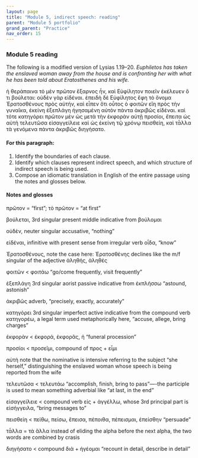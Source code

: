 ```yaml
---
layout: page
title: "Module 5, indirect speech: reading"
parent: "Module 5 portfolio"
grand_parent: "Practice"
nav_order: 15
---
```


### Module 5 reading 

The following is a modified version of Lysias 1.19–20. 
_Euphiletos has taken the enslaved woman away from the house and is confronting her with what he has been told about Eratosthenes and his wife._

ἡ θεράπαινα τὸ μὲν πρῶτον ἔξαρνος ἦν, καὶ Εὐφίλητον ποιεῖν ἐκέλευεν ὅ τι βούλεται: οὐδὲν γὰρ εἰδέναι. ἐπειδὴ δὲ Εὐφίλητος ἔφη τὸ ὄνομα Ἐρατοσθένους πρὸς αὐτήν, καὶ εἶπεν ὅτι οὗτος ὁ φοιτῶν εἴη πρὸς τὴν γυναῖκα, ἐκείνη ἐξεπλάγη ἡγησαμένη αὐτὸν πάντα ἀκριβῶς εἰδέναι. καὶ τότε κατηγόρει πρῶτον μὲν ὡς μετὰ τὴν ἐκφορὰν αὐτῇ προσίοι, ἔπειτα ὡς αὐτὴ τελευτῶσα εἰσαγγείλειε καὶ ὡς ἐκείνη τῷ χρόνῳ πεισθείη, καὶ τἆλλα τὰ γενόμενα πάντα ἀκριβῶς διηγήσατο.

#### For this paragraph:
1. Identify the boundaries of each clause. 
2. Identify which clauses represent indirect speech, and which structure of indirect speech is being used.
3. Compose an idiomatic translation in English of the entire passage using the notes and glosses below.

#### Notes and glosses
πρῶτον = “first”; τὸ πρῶτον = “at first”

βούλεται, 3rd singular present middle indicative from βούλομαι 

οὐδὲν, neuter singular accusative, “nothing”

εἰδέναι, infinitive with present sense from irregular verb οἶδα, “know”

Ἐρατοσθένους, note the case here: Ἐρατοσθένης declines like the m/f singular of the adjective ἀληθής, ἀληθές 

φοιτῶν < φοιτάω “go/come frequently, visit frequently”

ἐξεπλάγη 3rd singular aorist passive indicative from ἐκπλήσσω “astound, astonish”

ἀκριβῶς adverb, “precisely, exactly, accurately”

κατηγόρει 3rd singular imperfect active indicative from the compound verb κατηγορέω, a legal term used metaphorically here, “accuse, allege, bring charges”

ἐκφορὰν < ἐκφορά, ἐκφορᾶς, ἡ “funeral procession”

προσίοι < προσεῖμι, compound of προς + εἶμι 

αὐτὴ note that the nominative is intensive referring to the subject “she herself,” distinguishing the enslaved woman whose speech is being reported from the wife

τελευτῶσα < τελευτάω “accomplish, finish, bring to pass”—-the participle is used to mean something adverbial like “at last, in the end”

εἰσαγγείλειε < compound verb εἰς + ἀγγέλλω, whose 3rd principal part is εἰσήγγειλα, “bring messages to” 

πεισθείη < πείθω, πείσω, ἔπεισα, πέποιθα, πέπεισμαι, ἐπείσθην “persuade” 

τἆλλα = τὰ ἄλλα instead of eliding the alpha before the next alpha, the two words are combined by crasis

διηγήσατο < compound διὰ + ἡγέομαι “recount in detail, describe in detail” 
